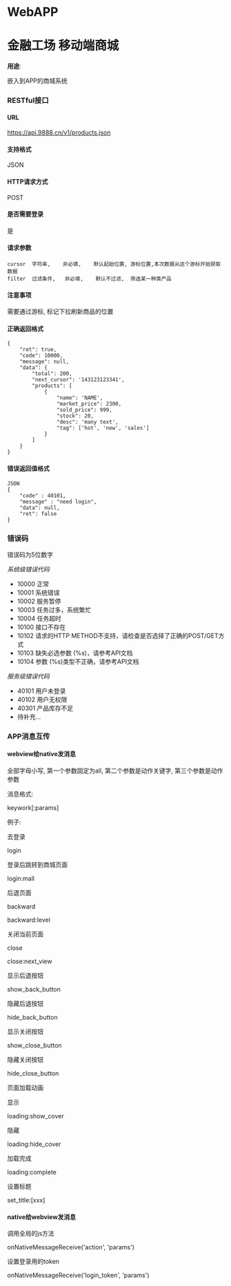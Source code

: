 WebAPP
=========
# 金融工场 移动端商城

**用途**:

嵌入到APP的商城系统

###

### RESTful接口

#### URL

https://api.9888.cn/v1/products.json

#### 支持格式

JSON

#### HTTP请求方式

POST

#### 是否需要登录

是

#### 请求参数

    cursor  字符串,    非必填,    默认起始位置, 游标位置,本次数据从这个游标开始获取数据
    filter  过滤条件,   非必填,    默认不过滤,  筛选某一种类产品


#### 注意事项

需要通过游标, 标记下拉刷新商品的位置

#### 正确返回格式

    {
        "ret": true,
        "code": 10000,
        "message": null,
        "data": {
            "total": 200,
            "next_cursor": '143123123341',
            "products": [
                {
                    "name": 'NAME',
                    "market_price": 2300,
                    "sold_price": 999,
                    "stock": 20,
                    "desc": 'many text',
                    "tag": ['hot', 'new', 'sales']
                }
            ]
        }
    }

#### 错误返回值格式

    JSON
    {
        "code" : 40101,
        "message" : "need login",
        "data": null,
        "ret": false
    }


### 错误码

错误码为5位数字

*系统级错误代码*
- 10000 正常
- 10001 系统错误
- 10002 服务暂停
- 10003 任务过多，系统繁忙
- 10004 任务超时
- 10100 接口不存在
- 10102 请求的HTTP METHOD不支持，请检查是否选择了正确的POST/GET方式
- 10103 缺失必选参数 (%s)，请参考API文档
- 10104 参数 (%s)类型不正确，请参考API文档


*服务级错误代码*
- 40101 用户未登录
- 40102 用户无权限
- 40301 产品库存不足
- 待补充...


### APP消息互传

#### webview给native发消息

全部字母小写,
第一个参数固定为all,
第二个参数是动作关键字,
第三个参数是动作参数

消息格式:

  keywork[:params]

例子:

去登录

login

登录后跳转到商城页面

login:mall

后退页面

backward

backward:level

关闭当前页面

close

close:next_view

显示后退按钮

show_back_button

隐藏后退按钮

hide_back_button

显示关闭按钮

show_close_button

隐藏关闭按钮

hide_close_button

页面加载动画

显示

loading:show_cover

隐藏

loading:hide_cover

加载完成

loading:complete

设置标题

set_title:[xxx]

#### native给webview发消息

调用全局的js方法

onNativeMessageReceive('action', 'params')

设置登录用的token

onNativeMessageReceive('login_token', 'params')

